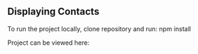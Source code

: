 ## Displaying Contacts

To run the project locally, clone repository and run: npm install

Project can be viewed here:
